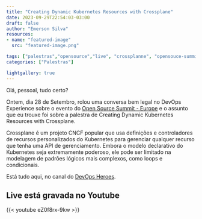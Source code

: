 ```yaml
---
title: "Creating Dynamic Kubernetes Resources with Crossplane"
date: 2023-09-29T22:54:03-03:00
draft: false
author: "Emerson Silva"
resources:
- name: "featured-image"
  src: "featured-image.png"

tags: ["palestras","opensource","live", "crossplanne", "opensouce-summit"]
categories: ["Palestras"]

lightgallery: true
---
```


Olá, pessoal, tudo certo? 

Ontem, dia 28 de Setembro, rolou uma conversa bem legal no DevOps Experience sobre o evento do [Open Source Summit - Europe](https://events.linuxfoundation.org/open-source-summit-europe/) e o assunto que eu trouxe foi sobre a palestra de Creating Dynamic Kubernetes Resources with Crossplane.

Crossplane é um projeto CNCF popular que usa definições e controladores de recursos personalizados do Kubernetes para gerenciar qualquer recurso que tenha uma API de gerenciamento. Embora o modelo declarativo do Kubernetes seja extremamente poderoso, ele pode ser limitado na modelagem de padrões lógicos mais complexos, como loops e condicionais.


Está tudo aqui, no canal do [DevOps Heroes](https://www.youtube.com/@devopsheroes). 



## Live está gravada no Youtube 

{{< youtube eZ0f8rx-9kw >}}

<div id="giscus-comments">
  <script src="https://giscus.app/client.js"
          data-repo="silvemerson/emerson-silva-blog"
          data-repo-id="R_kgDONTalJA"
          data-category="General"
          data-category-id="DIC_kwDONTalJM4CkhmM"
          data-mapping="pathname"
          data-strict="0"
          data-reactions-enabled="1"
          data-emit-metadata="1"
          data-input-position="top"
          data-theme="dark"
          data-lang="pt"
          data-loading="lazy"
          crossorigin="anonymous"
          async>
  </script>
</div>